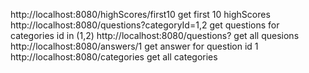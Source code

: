 http://localhost:8080/highScores/first10        get first 10 highScores
http://localhost:8080/questions?categoryId=1,2  get questions for categories id in (1,2)
http://localhost:8080/questions?                get all quesions
http://localhost:8080/answers/1                 get answer for question id 1
http://localhost:8080/categories                get all categories